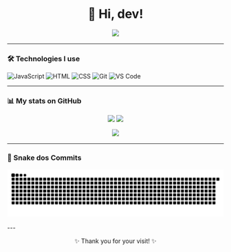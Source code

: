 <h1 align="center">👋 Hi, dev!</h1>

<p align="center">
  <img src="https://readme-typing-svg.herokuapp.com?font=Fira+Code&duration=3000&pause=1000&color=00F7FF&center=true&vCenter=true&width=435&lines=Systems+Development+Student;I+love+my+pets+very+much!+❤️🐾;I+have+already+turned+off+my+screen;Welcome+to+my+GitHub!" />
</p>

---

### 🛠️ Technologies I use

![JavaScript](https://img.shields.io/badge/-JavaScript-F7DF1E?style=for-the-badge&logo=javascript&logoColor=black)
![HTML](https://img.shields.io/badge/-HTML5-E34F26?style=for-the-badge&logo=html5&logoColor=white)
![CSS](https://img.shields.io/badge/-CSS3-1572B6?style=for-the-badge&logo=css3)
![Git](https://img.shields.io/badge/-Git-F05032?style=for-the-badge&logo=git&logoColor=white)
![VS Code](https://img.shields.io/badge/-VSCode-007ACC?style=for-the-badge&logo=visual-studio-code)

---

### 📊 My stats on GitHub

<p align="center">
  <img width="48%" src="https://github-readme-stats.vercel.app/api?username=matiasonerb&show_icons=true&theme=radical" />
  <img width="48%" src="https://github-readme-streak-stats.herokuapp.com?user=matiasonerb&theme=radical" />
</p>

<p align="center">
  <img width="60%" src="https://github-readme-stats.vercel.app/api/top-langs/?username=matiasonerb&layout=compact&theme=radical" />
</p>

---

### 🐍 Snake dos Commits

<p align="center">
  <img src="dist/github-contribution-grid-snake.svg" alt="snake gif">
</p>
---

<p align="center">✨ Thank you for your visit! ✨</p>
